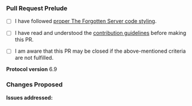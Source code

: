 <!-- Note: Lines with this <!-- syntax are comments and will not be visible in
     your pull request. You can safely ignore or remove them. -->

### Pull Request Prelude

<!-- Thank you for working on improving The Forgotten Server! -->
<!-- Please complete these steps and check the following boxes by putting an `x`
     inside the [brackets] before filing your Pull Request. -->

- [ ] I have followed [proper The Forgotten Server code styling][code].
- [ ] I have read and understood the [contribution guidelines][cont] before making this PR.
- [ ] I am aware that this PR may be closed if the above-mentioned criteria are not fulfilled.


**Protocol version**
6.9

### Changes Proposed

<!-- Describe the changes that this pull request makes. -->

**Issues addressed:** <!-- Write here the issue number, if any. -->


<!-- You can safely ignore the links below:  -->

[cont]: https://github.com/otland/forgottenserver/wiki/Contributing
[code]: https://github.com/otland/forgottenserver/wiki/TFS-Coding-Style-Guide
